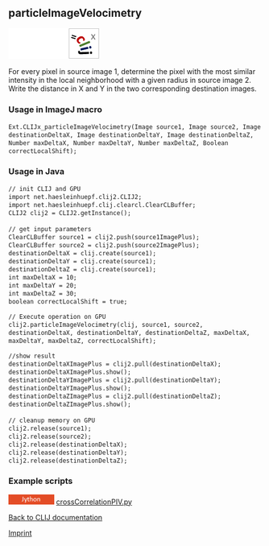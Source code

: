 ## particleImageVelocimetry
<img src="images/mini_empty_logo.png"/><img src="images/mini_empty_logo.png"/><img src="images/mini_clijx_logo.png"/>

For every pixel in source image 1, determine the pixel with the most similar intensity in 
 the local neighborhood with a given radius in source image 2. Write the distance in 
X and Y in the two corresponding destination images.

### Usage in ImageJ macro
```
Ext.CLIJx_particleImageVelocimetry(Image source1, Image source2, Image destinationDeltaX, Image destinationDeltaY, Image destinationDeltaZ, Number maxDeltaX, Number maxDeltaY, Number maxDeltaZ, Boolean correctLocalShift);
```


### Usage in Java
```
// init CLIJ and GPU
import net.haesleinhuepf.clij2.CLIJ2;
import net.haesleinhuepf.clij.clearcl.ClearCLBuffer;
CLIJ2 clij2 = CLIJ2.getInstance();

// get input parameters
ClearCLBuffer source1 = clij2.push(source1ImagePlus);
ClearCLBuffer source2 = clij2.push(source2ImagePlus);
destinationDeltaX = clij.create(source1);
destinationDeltaY = clij.create(source1);
destinationDeltaZ = clij.create(source1);
int maxDeltaX = 10;
int maxDeltaY = 20;
int maxDeltaZ = 30;
boolean correctLocalShift = true;
```

```
// Execute operation on GPU
clij2.particleImageVelocimetry(clij, source1, source2, destinationDeltaX, destinationDeltaY, destinationDeltaZ, maxDeltaX, maxDeltaY, maxDeltaZ, correctLocalShift);
```

```
//show result
destinationDeltaXImagePlus = clij2.pull(destinationDeltaX);
destinationDeltaXImagePlus.show();
destinationDeltaYImagePlus = clij2.pull(destinationDeltaY);
destinationDeltaYImagePlus.show();
destinationDeltaZImagePlus = clij2.pull(destinationDeltaZ);
destinationDeltaZImagePlus.show();

// cleanup memory on GPU
clij2.release(source1);
clij2.release(source2);
clij2.release(destinationDeltaX);
clij2.release(destinationDeltaY);
clij2.release(destinationDeltaZ);
```




### Example scripts
<a href="https://github.com/clij/clij2-docs/blob/master/src/main/jython/"><img src="images/language_jython.png" height="20"/></a> [crossCorrelationPIV.py](https://github.com/clij/clij2-docs/blob/master/src/main/jython/crossCorrelationPIV.py)  


[Back to CLIJ documentation](https://clij.github.io/)

[Imprint](https://clij.github.io/imprint)
